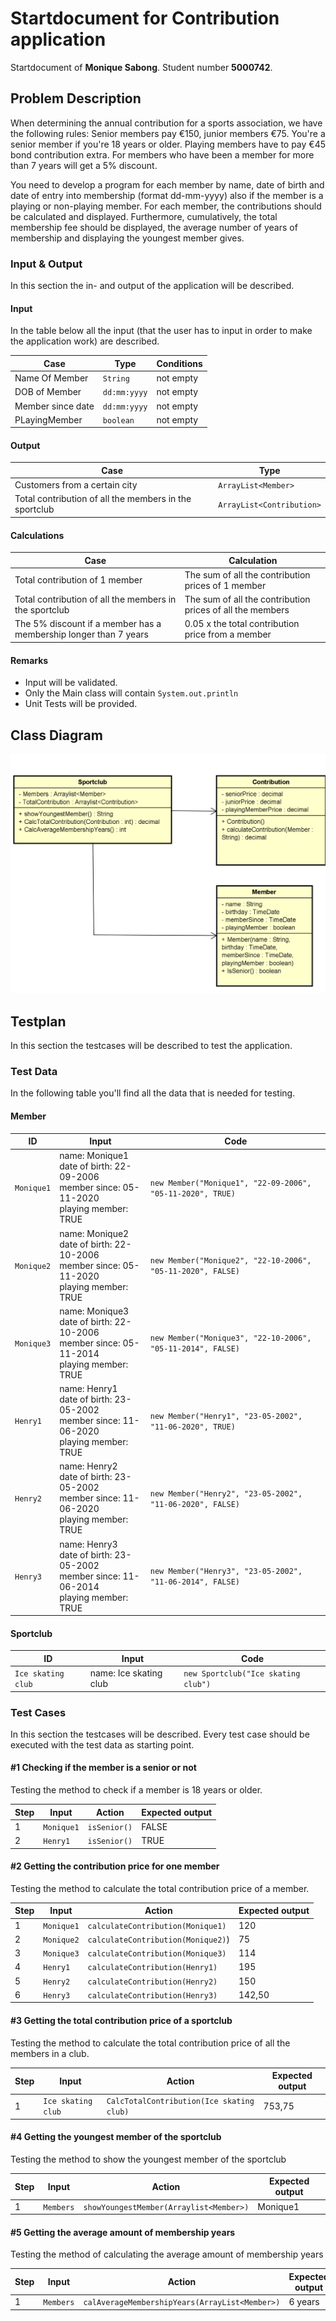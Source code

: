 # Startdocument for Contribution application

Startdocument of **Monique Sabong**. Student number **5000742**.

## Problem Description

When determining the annual contribution for a sports association, we have
the following rules: Senior members pay €150, junior members €75. You're a
senior member if you're 18 years or older. Playing members have to pay
€45 bond contribution extra. For members who have been a member for more than 7 years will get a 5% discount.

You need to develop a program for each member by name,
date of birth and date of entry into membership (format dd-mm-yyyy)
also if the member is a playing or non-playing member. For each member,
the contributions should be calculated and displayed. Furthermore, cumulatively, the total
membership fee should be displayed, the average number of years of membership and displaying the youngest member
gives.

### Input & Output

In this section the in- and output of the application will be described.

#### Input

In the table below all the input (that the user has to input in order to make the application work) are described.

|Case|Type|Conditions|
|----|----|----------|
|Name Of Member|`String` |not empty|
|DOB of Member|`dd:mm:yyyy` |not empty|
|Member since date|`dd:mm:yyyy`|not empty|
|PLayingMember|`boolean`|not empty|

#### Output

|Case|Type|
|----|----|
|Customers from a certain city|`ArrayList<Member>`|
|Total contribution of all the members in the sportclub|`ArrayList<Contribution>`|


#### Calculations

| Case              | Calculation                        |
| ----------------- | ---------------------------------- |
| Total contribution of 1 member | The sum of all the contribution prices of 1 member |
| Total contribution of all the members in the sportclub|The sum of all the contribution prices of all the members|
| The 5% discount if a member has a membership longer than 7 years|0.05 x the total contribution price from a member|

#### Remarks

* Input will be validated.
* Only the Main class will contain `System.out.println`
* Unit Tests will be provided.

## Class Diagram

![Class Diagram](img/contribution.png "First Version of the class diagram")

## Testplan

In this section the testcases will be described to test the application.

### Test Data

In the following table you'll find all the data that is needed for testing.

#### Member

| ID            | Input                             | Code                              |
| ------------- | --------------------------------- | --------------------------------- |
| `Monique1` | name: Monique1<br /> date of birth: 22-09-2006<br /> member since: 05-11-2020 <br /> playing member: TRUE <br />| `new Member("Monique1", "22-09-2006", "05-11-2020", TRUE)` |
| `Monique2` | name: Monique2<br /> date of birth: 22-10-2006<br /> member since: 05-11-2020 <br /> playing member: TRUE <br />| `new Member("Monique2", "22-10-2006", "05-11-2020", FALSE)` |
| `Monique3` | name: Monique3<br /> date of birth: 22-10-2006<br /> member since: 05-11-2014 <br /> playing member: TRUE <br />| `new Member("Monique3", "22-10-2006", "05-11-2014", FALSE)` |
| `Henry1` | name: Henry1<br /> date of birth: 23-05-2002<br /> member since: 11-06-2020 <br /> playing member: TRUE <br />| `new Member("Henry1", "23-05-2002", "11-06-2020", TRUE)` |
| `Henry2` | name: Henry2<br /> date of birth: 23-05-2002<br /> member since: 11-06-2020 <br /> playing member: TRUE <br />| `new Member("Henry2", "23-05-2002", "11-06-2020", FALSE)` |
| `Henry3` | name: Henry3<br /> date of birth: 23-05-2002<br /> member since: 11-06-2014 <br /> playing member: TRUE <br />| `new Member("Henry3", "23-05-2002", "11-06-2014", FALSE)` |

#### Sportclub

| ID        | Input                                                        | Code                                               |
| --------- | ------------------------------------------------------------ | -------------------------------------------------- |
| `Ice skating club`| name: Ice skating club<br /> | `new Sportclub("Ice skating club")`|

### Test Cases

In this section the testcases will be described. Every test case should be executed with the test data as starting point.

#### #1 Checking if the member is a senior or not

Testing the method to check if a member is 18 years or older.

|Step|Input|Action|Expected output|
|----|-----|------|---------------|
|1| `Monique1` | `isSenior()` |FALSE|
|2| `Henry1` | `isSenior()`| TRUE| 

#### #2 Getting the contribution price for one member

Testing the method to calculate the total contribution price of a member.

|Step|Input|Action|Expected output|
|----|-----|------|---------------|
|1|`Monique1`|`calculateContribution(Monique1)`|120|
|2|`Monique2`|`calculateContribution(Monique2)`)|75|
|3|`Monique3`|`calculateContribution(Monique3)` |114|
|4|`Henry1`|`calculateContribution(Henry1)`|195|
|5|`Henry2`|`calculateContribution(Henry2)`|150|
|6|`Henry3`|`calculateContribution(Henry3)`|142,50|

#### #3 Getting the total contribution price of a sportclub

Testing the method to calculate the total contribution price of all the members in a club.

|Step|Input|Action|Expected output|
|----|-----|------|---------------|
|1|`Ice skating club`|`CalcTotalContribution(Ice skating club)`|753,75|

#### #4 Getting the youngest member of the sportclub

Testing the method to show the youngest member of the sportclub

|Step|Input|Action|Expected output|
|----|-----|------|---------------|
|1|`Members`| `showYoungestMember(Arraylist<Member>)`|Monique1|

#### #5 Getting the average amount of membership years

Testing the method of calculating the average amount of membership years

|Step|Input|Action|Expected output|
|----|-----|------|---------------|
|1|`Members`|`calAverageMembershipYears(ArrayList<Member>)`|6 years|




